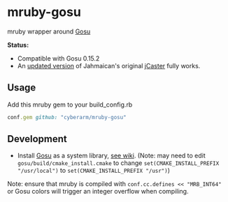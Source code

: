 # mruby-gosu
mruby wrapper around [Gosu](https://github.com/gosu/gosu)

**Status:**
* Compatible with Gosu 0.15.2
* An [updated version](https://github.com/cyberarm/jcaster) of Jahmaican's original [jCaster](https://github.com/Jahmaican/jcaster) fully works.

## Usage
Add this mruby gem to your build_config.rb
```ruby
conf.gem github: "cyberarm/mruby-gosu"
```

## Development
* Install [Gosu](https://github.com/gosu/gosu) as a system library, [see wiki](https://github.com/gosu/gosu/wiki/Getting-Started-on-Linux#compiling-gosu-for-c).
(Note: may need to edit `gosu/build/cmake_install.cmake` to change `set(CMAKE_INSTALL_PREFIX "/usr/local")` to `set(CMAKE_INSTALL_PREFIX "/usr")`)

Note: ensure that mruby is compiled with `conf.cc.defines << "MRB_INT64"` or Gosu colors will trigger an integer overflow when compiling.
